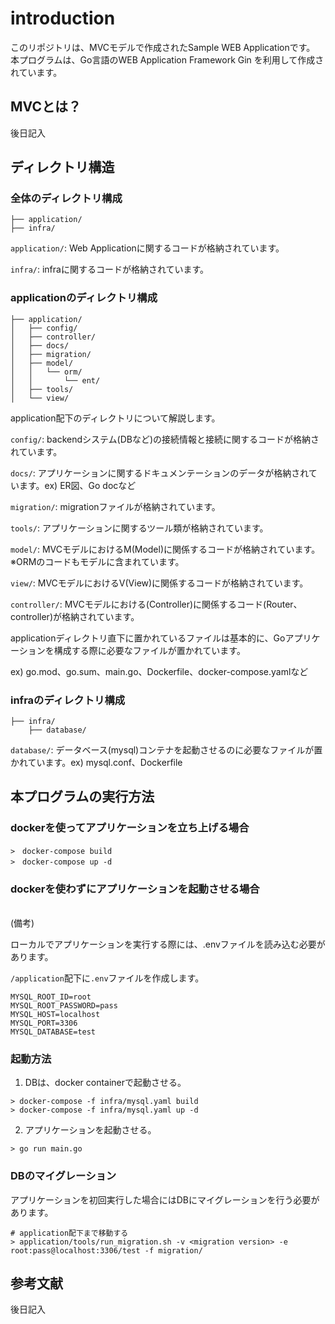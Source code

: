 # introduction

このリポジトリは、MVCモデルで作成されたSample WEB Applicationです。 本プログラムは、Go言語のWEB Application Framework Gin を利用して作成されています。

## MVCとは？

後日記入

## ディレクトリ構造

### 全体のディレクトリ構成

```terminal:全体のディレクトリ構成
├── application/
├── infra/
```

`application/`: Web Applicationに関するコードが格納されています。

`infra/`: infraに関するコードが格納されています。

### applicationのディレクトリ構成

```terminal:ディレクトリ構造
├── application/
│   ├── config/
│   ├── controller/
│   ├── docs/
│   ├── migration/
│   ├── model/
│   │   └── orm/
│   │       └── ent/
│   ├── tools/
│   └── view/
```

application配下のディレクトリについて解説します。

`config/`: backendシステム(DBなど)の接続情報と接続に関するコードが格納されています。

`docs/`: アプリケーションに関するドキュメンテーションのデータが格納されています。ex) ER図、Go docなど

`migration/`: migrationファイルが格納されています。

`tools/`: アプリケーションに関するツール類が格納されています。

`model/`: MVCモデルにおけるM(Model)に関係するコードが格納されています。※ORMのコードもモデルに含まれています。

`view/`: MVCモデルにおけるV(View)に関係するコードが格納されています。

`controller/`: MVCモデルにおける(Controller)に関係するコード(Router、controller)が格納されています。

applicationディレクトリ直下に置かれているファイルは基本的に、Goアプリケーションを構成する際に必要なファイルが置かれています。

ex) go.mod、go.sum、main.go、Dockerfile、docker-compose.yamlなど

### infraのディレクトリ構成

```terminal:ディレクトリ構造
├── infra/
    ├── database/
```

`database/`: データベース(mysql)コンテナを起動させるのに必要なファイルが置かれています。ex) mysql.conf、Dockerfile

## 本プログラムの実行方法

### dockerを使ってアプリケーションを立ち上げる場合

```terminal:terminal
>　docker-compose build
>　docker-compose up -d
```

### dockerを使わずにアプリケーションを起動させる場合

<br>
(備考)

ローカルでアプリケーションを実行する際には、.envファイルを読み込む必要があります。

`/application`配下に`.env`ファイルを作成します。

```:.env
MYSQL_ROOT_ID=root
MYSQL_ROOT_PASSWORD=pass
MYSQL_HOST=localhost
MYSQL_PORT=3306
MYSQL_DATABASE=test
```
### 起動方法

1. DBは、docker containerで起動させる。

```terminal:terminal
> docker-compose -f infra/mysql.yaml build
> docker-compose -f infra/mysql.yaml up -d
```

2. アプリケーションを起動させる。

```terminal:アプリケーションの起動方法
> go run main.go
```

### DBのマイグレーション

アプリケーションを初回実行した場合にはDBにマイグレーションを行う必要があります。

```terminal:
# application配下まで移動する
> application/tools/run_migration.sh -v <migration version> -e root:pass@localhost:3306/test -f migration/
```

## 参考文献

後日記入
